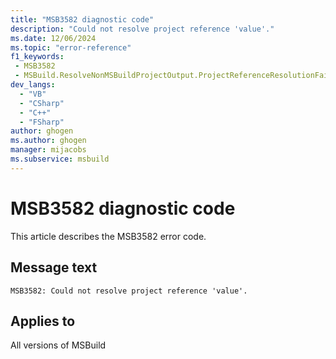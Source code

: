 ```yaml
---
title: "MSB3582 diagnostic code"
description: "Could not resolve project reference 'value'."
ms.date: 12/06/2024
ms.topic: "error-reference"
f1_keywords:
 - MSB3582
 - MSBuild.ResolveNonMSBuildProjectOutput.ProjectReferenceResolutionFailure
dev_langs:
  - "VB"
  - "CSharp"
  - "C++"
  - "FSharp"
author: ghogen
ms.author: ghogen
manager: mijacobs
ms.subservice: msbuild
---
```


# MSB3582 diagnostic code

<!-- :::ErrorDefinitionDescription::: -->
<!-- :::editable-content name="introDescription"::: -->
This article describes the MSB3582 error code.
<!-- :::editable-content-end::: -->

## Message text

```output
MSB3582: Could not resolve project reference 'value'.
```

<!-- :::editable-content name="postOutputDescription"::: -->
<!--
{StrBegin="MSB3582: "}
-->
<!-- :::editable-content-end::: -->
<!-- :::ErrorDefinitionDescription-end::: -->

## Applies to

All versions of MSBuild
